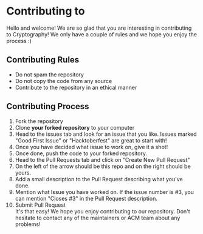 # Contributing to <Project Name>
Hello and welcome! We are so glad that you are interesting in contributing to Cryptography!
We only have a couple of rules and we hope you enjoy the process :)
## Contributing Rules
* Do not spam the repository
* Do not copy the code from any source
* Contribute to the repository in an ethical manner
## Contributing Process<br>
1. Fork the repository<br>
2. Clone **your forked repository** to your computer<br>
3. Head to the issues tab and look for an issue that you like. Issues marked "Good
First Issue" or "Hacktoberfest" are great to start with!<br>
4. Once you have decided what issue to work on, give it a shot!<br>
5. Once done, push the code to your forked repository.<br>
6. Head to the Pull Requests tab and click on "Create New Pull Request"<br>
7. On the left of the arrow should be this repo and on the right should be yours.<br>
8. Add a small description to the Pull Request describing what you've done.<br>
9. Mention what Issue you have worked on. If the issue number is #3, you can mention
"Closes #3" in the Pull Request description.<br>
10. Submit Pull Request<br>
It's that easy! We hope you enjoy contributing to our repository. Don't hesitate to
contact any of the maintainers or ACM team about any problems!
